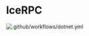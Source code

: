 # IceRPC

![.github/workflows/dotnet.yml](https://github.com/zeroc/icerpc-csharp/workflows/.github/workflows/dotnet.yml/badge.svg?branch=main)
